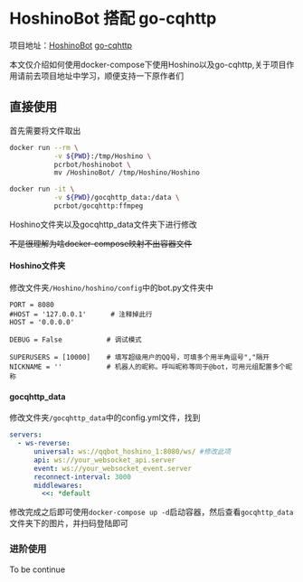 # HoshinoBot 搭配 go-cqhttp

项目地址：[HoshinoBot](https://github.com/Ice-Cirno/HoshinoBot)  [go-cqhttp](https://github.com/Mrs4s/go-cqhttp)

本文仅介绍如何使用docker-compose下使用Hoshino以及go-cqhttp,关于项目作用请前去项目地址中学习，顺便支持一下原作者们

## 直接使用

首先需要将文件取出

```bash
docker run --rm \
           -v ${PWD}:/tmp/Hoshino \
           pcrbot/hoshinobot \
           mv /HoshinoBot/ /tmp/Hoshino/Hoshino
```

```bash
docker run -it \
           -v ${PWD}/gocqhttp_data:/data \
           pcrbot/gocqhttp:ffmpeg
```

Hoshino文件夹以及gocqhttp_data文件夹下进行修改

~~不是很理解为啥docker-compose映射不出容器文件~~

#### Hoshino文件夹

修改文件夹`/Hoshino/hoshino/config`中的bot.py文件夹中

```pyhton
PORT = 8080
#HOST = '127.0.0.1'      # 注释掉此行
HOST = '0.0.0.0'      

DEBUG = False           # 调试模式

SUPERUSERS = [10000]    # 填写超级用户的QQ号，可填多个用半角逗号","隔开
NICKNAME = ''           # 机器人的昵称。呼叫昵称等同于@bot，可用元组配置多个昵称
```

#### gocqhttp_data

修改文件夹`/gocqhttp_data`中的config.yml文件，找到

```yml
servers:
  - ws-reverse:
      universal: ws://qqbot_hoshino_1:8080/ws/ #修改此项
      api: ws://your_websocket_api.server
      event: ws://your_websocket_event.server
      reconnect-interval: 3000
      middlewares:
        <<: *default 
```



修改完成之后即可使用`docker-compose up -d`启动容器，然后查看`gocqhttp_data`文件夹下的图片，并扫码登陆即可

### 进阶使用

To be continue